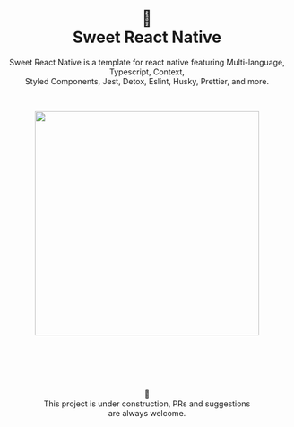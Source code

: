 <h1 align="center">
  🚀
  <br>
    Sweet React Native
  <br>
</h1>

<p align="center">Sweet React Native is a template for react native featuring Multi-language, Typescript, Context, <br> Styled Components, Jest, Detox, Eslint, Husky, Prettier, and more.</p>

<br>

<p align="center">
    <img src="./src/assets/demo.gif" width="400" />
</p>

<br>
<br>
<br>
<br>
<p align="center">
    🚧
    <br>
    This project is under construction, PRs and suggestions<br>are always welcome.
</p>
